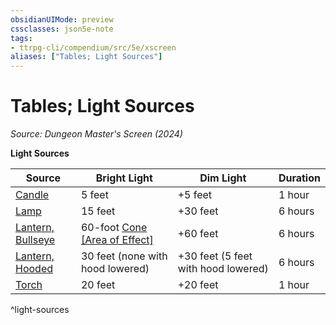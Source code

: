 ```yaml
---
obsidianUIMode: preview
cssclasses: json5e-note
tags:
- ttrpg-cli/compendium/src/5e/xscreen
aliases: ["Tables; Light Sources"]
---
```

# Tables; Light Sources
*Source: Dungeon Master's Screen (2024)* 

**Light Sources**

| Source | Bright Light | Dim Light | Duration |
|--------|--------------|-----------|----------|
| [Candle](Mechanics/items/candle-xphb.md) | 5 feet | +5 feet | 1 hour |
| [Lamp](Mechanics/items/lamp-xphb.md) | 15 feet | +30 feet | 6 hours |
| [Lantern, Bullseye](Mechanics/items/bullseye-lantern-xphb.md) | 60-foot [Cone [Area of Effect]](Mechanics/rules/variant-rules/cone-area-of-effect-xphb.md) | +60 feet | 6 hours |
| [Lantern, Hooded](Mechanics/items/hooded-lantern-xphb.md) | 30 feet (none with hood lowered) | +30 feet (5 feet with hood lowered) | 6 hours |
| [Torch](Mechanics/items/torch-xphb.md) | 20 feet | +20 feet | 1 hour |
^light-sources